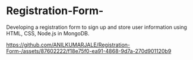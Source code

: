 # Registration-Form-
Developing a registration form to sign up and store user information using HTML, CSS, Node.js in MongoDB.



https://github.com/ANILKUMARJALE/Registration-Form-/assets/87602222/f18e75f0-ea91-4868-9d7a-270d901120b9

